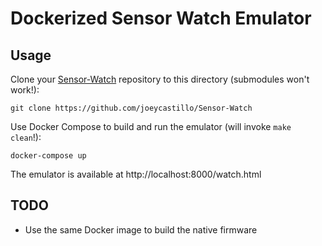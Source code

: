Dockerized Sensor Watch Emulator
================================

Usage
-----

Clone your [Sensor-Watch](https://github.com/joeycastillo/Sensor-Watch) repository to this directory (submodules won't work!):

```
git clone https://github.com/joeycastillo/Sensor-Watch
```

Use Docker Compose to build and run the emulator (will invoke `make clean`!):

```
docker-compose up
```

The emulator is available at http://localhost:8000/watch.html

TODO
----

- Use the same Docker image to build the native firmware

